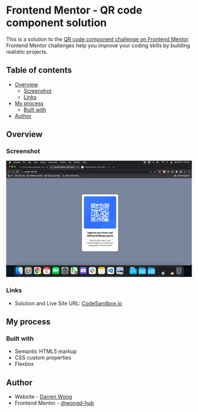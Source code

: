 # Frontend Mentor - QR code component solution

This is a solution to the [QR code component challenge on Frontend Mentor](https://www.frontendmentor.io/challenges/qr-code-component-iux_sIO_H). Frontend Mentor challenges help you improve your coding skills by building realistic projects.

## Table of contents

- [Overview](#overview)
  - [Screenshot](#screenshot)
  - [Links](#links)
- [My process](#my-process)
  - [Built with](#built-with)
- [Author](#author)

## Overview

### Screenshot

![](./screenshot.png)

### Links

- Solution and Live Site URL: [CodeSandbox.io](https://codesandbox.io/s/fm-qr-code-component-sphgv?file=/index.html)

## My process

### Built with

- Semantic HTML5 markup
- CSS custom properties
- Flexbox

## Author

- Website - [Darren Wong](https://github.com/wongd-hub)
- Frontend Mentor - [@wongd-hub](https://www.frontendmentor.io/profile/wongd-hub)
